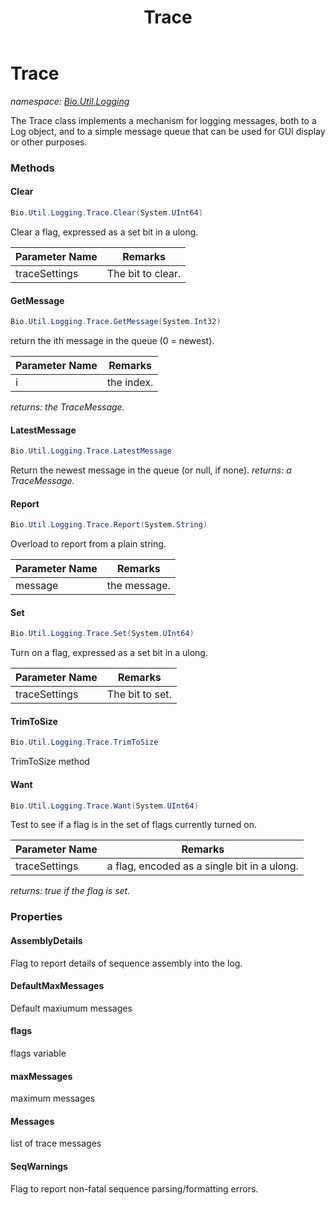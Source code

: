 ﻿---
title: Trace
---

# Trace
_namespace: [Bio.Util.Logging](N-Bio.Util.Logging.html)_

The Trace class implements a mechanism for logging messages, both to a Log object,
 and to a simple message queue that can be used for GUI display or other purposes.

### Methods

#### Clear
```csharp
Bio.Util.Logging.Trace.Clear(System.UInt64)
```
Clear a flag, expressed as a set bit in a ulong.

|Parameter Name|Remarks|
|--------------|-------|
|traceSettings|The bit to clear.|


#### GetMessage
```csharp
Bio.Util.Logging.Trace.GetMessage(System.Int32)
```
return the ith message in the queue (0 = newest).

|Parameter Name|Remarks|
|--------------|-------|
|i|the index.|

_returns: the TraceMessage._

#### LatestMessage
```csharp
Bio.Util.Logging.Trace.LatestMessage
```
Return the newest message in the queue (or null, if none).
_returns: a TraceMessage._

#### Report
```csharp
Bio.Util.Logging.Trace.Report(System.String)
```
Overload to report from a plain string.

|Parameter Name|Remarks|
|--------------|-------|
|message|the message.|


#### Set
```csharp
Bio.Util.Logging.Trace.Set(System.UInt64)
```
Turn on a flag, expressed as a set bit in a ulong.

|Parameter Name|Remarks|
|--------------|-------|
|traceSettings|The bit to set.|


#### TrimToSize
```csharp
Bio.Util.Logging.Trace.TrimToSize
```
TrimToSize method

#### Want
```csharp
Bio.Util.Logging.Trace.Want(System.UInt64)
```
Test to see if a flag is in the set of flags currently turned on.

|Parameter Name|Remarks|
|--------------|-------|
|traceSettings|a flag, encoded as a single bit in a ulong.|

_returns: true if the flag is set._



### Properties

#### AssemblyDetails
Flag to report details of sequence assembly into the log.
#### DefaultMaxMessages
Default maxiumum messages
#### flags
flags variable
#### maxMessages
maximum messages
#### Messages
list of trace messages
#### SeqWarnings
Flag to report non-fatal sequence parsing/formatting errors.

